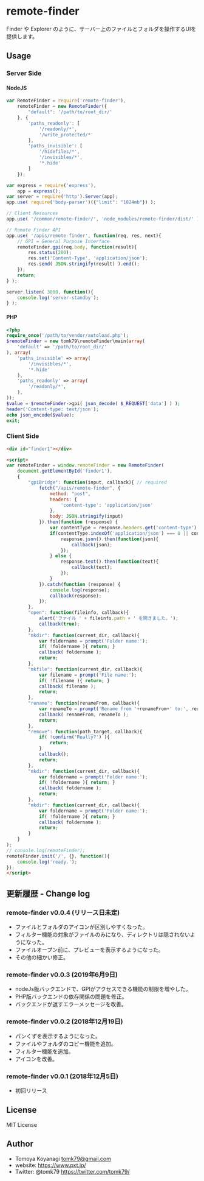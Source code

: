 # remote-finder
Finder や Explorer のように、サーバー上のファイルとフォルダを操作するUIを提供します。

## Usage

### Server Side

#### NodeJS

```js
var RemoteFinder = require('remote-finder'),
    remoteFinder = new RemoteFinder({
        "default": '/path/to/root_dir/'
    }, {
        'paths_readonly': [
            '/readonly/*',
            '/write_protected/*'
        ],
        'paths_invisible': [
            '/hidefiles/*',
            '/invisibles/*',
            '*.hide'
        ]
    });

var express = require('express'),
    app = express();
var server = require('http').Server(app);
app.use( require('body-parser')({"limit": "1024mb"}) );

// Client Resources
app.use( '/common/remote-finder/', 'node_modules/remote-finder/dist/' );

// Remote Finder API
app.use( '/apis/remote-finder', function(req, res, next){
    // GPI = General Purpose Interface
    remoteFinder.gpi(req.body, function(result){
        res.status(200);
        res.set('Content-Type', 'application/json');
        res.send( JSON.stringify(result) ).end();
    });
    return;
} );

server.listen( 3000, function(){
    console.log('server-standby');
} );
```

#### PHP

```php
<?php
require_once('/path/to/vendor/autoload.php');
$remoteFinder = new tomk79\remoteFinder\main(array(
    'default' => '/path/to/root_dir/'
), array(
    'paths_invisible' => array(
        '/invisibles/*',
        '*.hide'
    ),
    'paths_readonly' => array(
        '/readonly/*',
    ),
));
$value = $remoteFinder->gpi( json_decode( $_REQUEST['data'] ) );
header('Content-type: text/json');
echo json_encode($value);
exit;
```

### Client Side

```html
<div id="finder1"></div>

<script>
var remoteFinder = window.remoteFinder = new RemoteFinder(
    document.getElementById('finder1'),
    {
        "gpiBridge": function(input, callback){ // required
            fetch("/apis/remote-finder", {
                method: "post",
                headers: {
                    'content-type': 'application/json'
                },
                body: JSON.stringify(input)
            }).then(function (response) {
                var contentType = response.headers.get('content-type').toLowerCase();
                if(contentType.indexOf('application/json') === 0 || contentType.indexOf('text/json') === 0) {
                    response.json().then(function(json){
                        callback(json);
                    });
                } else {
                    response.text().then(function(text){
                        callback(text);
                    });
                }
            }).catch(function (response) {
                console.log(response);
                callback(response);
            });
        },
        "open": function(fileinfo, callback){
            alert('ファイル ' + fileinfo.path + ' を開きました。');
            callback(true);
        },
        "mkdir": function(current_dir, callback){
            var foldername = prompt('Folder name:');
            if( !foldername ){ return; }
            callback( foldername );
            return;
        },
        "mkfile": function(current_dir, callback){
            var filename = prompt('File name:');
            if( !filename ){ return; }
            callback( filename );
            return;
        },
        "rename": function(renameFrom, callback){
            var renameTo = prompt('Rename from '+renameFrom+' to:', renameFrom);
            callback( renameFrom, renameTo );
            return;
        },
        "remove": function(path_target, callback){
            if( !confirm('Really?') ){
                return;
            }
            callback();
            return;
        },
        "mkdir": function(current_dir, callback){
            var foldername = prompt('Folder name:');
            if( !foldername ){ return; }
            callback( foldername );
            return;
        },
        "mkdir": function(current_dir, callback){
            var foldername = prompt('Folder name:');
            if( !foldername ){ return; }
            callback( foldername );
            return;
        }
    }
);
// console.log(remoteFinder);
remoteFinder.init('/', {}, function(){
    console.log('ready.');
});
</script>
```


## 更新履歴 - Change log

### remote-finder v0.0.4 (リリース日未定)

- ファイルとフォルダのアイコンが区別しやすくなった。
- フィルター機能の対象がファイルのみになり、ディレクトリは隠されないようになった。
- ファイルオープン前に、プレビューを表示するようになった。
- その他の細かい修正。

### remote-finder v0.0.3 (2019年6月9日)

- nodeJs版バックエンドで、GPIがアクセスできる機能の制限を増やした。
- PHP版バックエンドの依存関係の問題を修正。
- バックエンドが返すエラーメッセージを改善。

### remote-finder v0.0.2 (2018年12月19日)

- パンくずを表示するようになった。
- ファイルやフォルダのコピー機能を追加。
- フィルター機能を追加。
- アイコンを改善。

### remote-finder v0.0.1 (2018年12月5日)

- 初回リリース


## License

MIT License


## Author

- Tomoya Koyanagi <tomk79@gmail.com>
- website: <https://www.pxt.jp/>
- Twitter: @tomk79 <https://twitter.com/tomk79/>
